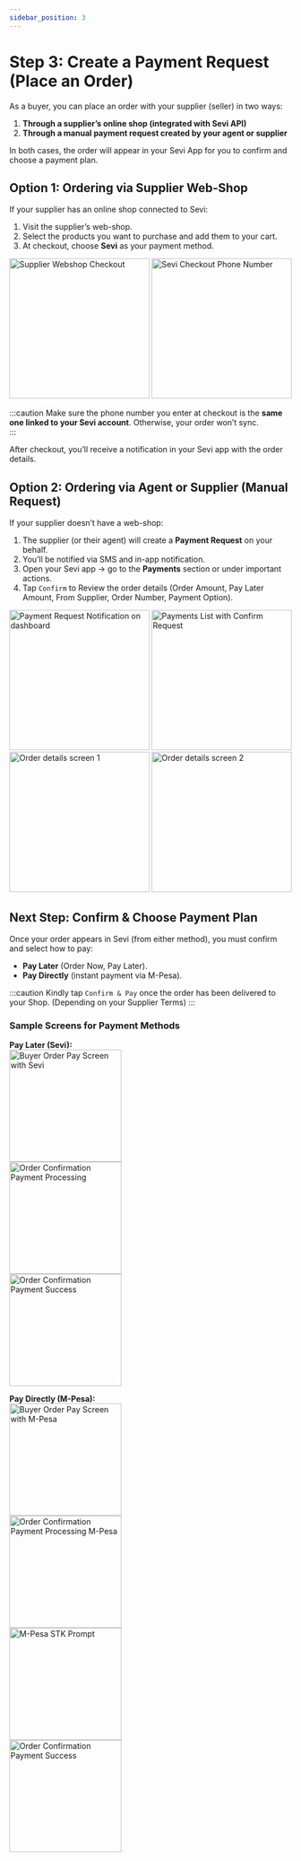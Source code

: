 ```yaml
---
sidebar_position: 3
---
```


# Step 3: Create a Payment Request (Place an Order)

As a buyer, you can place an order with your supplier (seller) in two ways:  

1. **Through a supplier’s online shop (integrated with Sevi API)**  
2. **Through a manual payment request created by your agent or supplier**  

In both cases, the order will appear in your Sevi App for you to confirm and choose a payment plan.  


## Option 1: Ordering via Supplier Web-Shop  
If your supplier has an online shop connected to Sevi:  

1. Visit the supplier’s web-shop.  
2. Select the products you want to purchase and add them to your cart.  
3. At checkout, choose **Sevi** as your payment method.  

<img src="/ordering/Checkout.png" alt="Supplier Webshop Checkout" width="250"/>  
<img src="/ordering/Checkout1.png" alt="Sevi Checkout Phone Number" width="250"/>  

:::caution
Make sure the phone number you enter at checkout is the **same one linked to your Sevi account**. Otherwise, your order won’t sync.  
:::

After checkout, you’ll receive a notification in your Sevi app with the order details.  


## Option 2: Ordering via Agent or Supplier (Manual Request)  
If your supplier doesn’t have a web-shop:  

1. The supplier (or their agent) will create a **Payment Request** on your behalf.  
2. You’ll be notified via SMS and in-app notification.  
3. Open your Sevi app → go to the **Payments** section or under important actions.  
4. Tap `Confirm` to Review the order details (Order Amount, Pay Later Amount, From Supplier, Order Number, Payment Option).  

<img src="/buyer/013.png" alt="Payment Request Notification on dashboard" width="250"/>  
<img src="/buyer/014.png" alt="Payments List with Confirm Request" width="250"/>  
<img src="/buyer/015.png" alt="Order details screen 1" width="250"/>  
<img src="/buyer/016.png" alt="Order details screen 2" width="250"/>  


## Next Step: Confirm & Choose Payment Plan  
Once your order appears in Sevi (from either method), you must confirm and select how to pay:  
- **Pay Later** (Order Now, Pay Later).  
- **Pay Directly** (instant payment via M-Pesa).  

:::caution
Kindly tap `Confirm & Pay` once the order has been delivered to your Shop. (Depending on your Supplier Terms)
:::

### Sample Screens for Payment Methods

**Pay Later (Sevi):**  
  <img src="/agent/019.png" alt="Buyer Order Pay Screen with Sevi" width="200"/>  
  <img src="/agent/020.png" alt="Order Confirmation Payment Processing" width="200"/>  
  <img src="/agent/021.png" alt="Order Confirmation Payment Success" width="200"/>  


**Pay Directly (M-Pesa):**  
  <img src="/agent/022.png" alt="Buyer Order Pay Screen with M-Pesa" width="200"/>  
  <img src="/agent/023.png" alt="Order Confirmation Payment Processing M-Pesa" width="200"/>  
  <img src="/agent/024.png" alt="M-Pesa STK Prompt" width="200"/>  
  <img src="/agent/021.png" alt="Order Confirmation Payment Success" width="200"/>  
 
  
